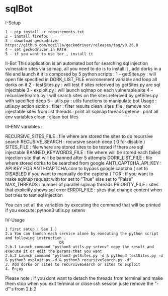 # sqlBot

I-Setup


	1 - pip install -r requirements.txt
	2 - install firefox
	3 - download geckodriver https://github.com/mozilla/geckodriver/releases/tag/v0.26.0
	4 - set geckodriver in PATH
	5 - if you want to use tor , install it
	


II-Bot
	This application is an automated bot for searching sql injection vulnerable sites via sqlmap, all you need to do is to install it , add dorks in a file and launch it 
	it is composed by 5 python scripts :
		1 - getSites.py : will open file specified in DORK_LIST_FILE environement variable and loop all dorks on it
		2 - testSites.py : will test if sites reterived by getSites.py are sql injectable
		3 - exploit.py : will launch sqlmap on each vulnerable site
		4 - recursiveSearch.py : will search sites on the sites reterived by getSites.py with specified deep
		5 - utils.py : utils functions to manipulate bot
		Usage : utils.py action
			action :
				filter : filter results
				clean_sites_file : remove non injectable sites from list
				threads : print all sqlmap threads
				getenv : print all env variables
				clean : clean bot files


III-ENV variables :

RECURSIVE_SITES_FILE : file where are stored the sites to do recursive search
RECUSIVE_SEARCH : recursive search deep ( 0 for disable )
SITES_FILE : file where are stored sites to be tested if there are sql injectable
BANNED_KEYWORDS_FILE : file where will be stored each failed injection site that will be banned after 5 attempts
DORK_LIST_FILE : file where stored dorks to be searched from google
ANTI_CAPTCHA_API_KEY : API KEY FOR ANTI-CAPTCHA.com to bypass google captcha ( set to DISABLED if you want to manually do the captcha )
TOR : if you want to make sqlmap request with tor set to "True" else set to "False"
MAX_THREADS : number of parallel sqlmap threads
PRIORITY_FILE : sites that explicitly shows sql error 
ERROR_FILE : sites that change content when bot tries to test sql injection

You can set all the variables by executing the command that will be printed if you execute:
python3 utils.py setenv

IV-Usage

	1 first setup ( See I )
	2.a You can launch each service alone by executing the python script and following instruction .
							OR
	2.b.1 Launch command "python3 utils.py setenv" copy the result and execute it or edit the params that you want
	2.b.2 Launch command "python3 getSites.py -d & python3 testSites.py -d & python3 exploit.py -d & python3 recursiveSearch.py -d"
	3. Add dorks or sites to recursiveSearch or sites to exploit 
	4. Enjoy
Please note : if you dont want to detach the threads from terminal and make them stop when you exit terminal or close ssh session juste remove the "-d"'s from 2.b.2